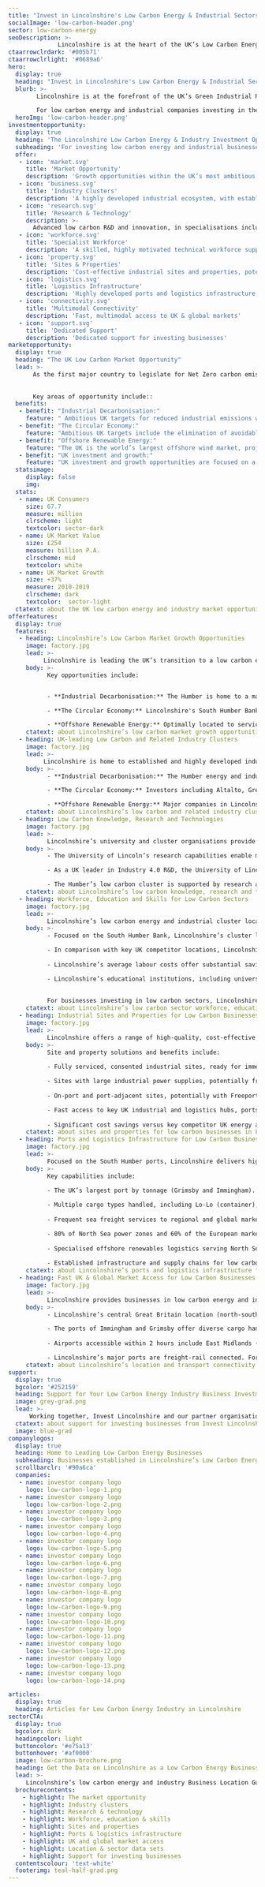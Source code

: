 ```yaml
---
title: "Invest in Lincolnshire's Low Carbon Energy & Industrial Sectors"
socialImage: 'low-carbon-header.png'
sector: low-carbon-energy
seoDescription: >-
              Lincolnshire is at the heart of the UK’s Low Carbon Energy Industry, enabling businesses to achieve step-change improvements in productivity, sustainability and performance. For Intelligent Robotics companies investing in the UK, Lincolnshire presents a unique location opportunity for business expansion, relocation, start-up and innovation.
ctaarrowclrdark: '#005b71'             
ctaarrowclrlight: '#0689a6'             
hero:
  display: true
  heading: "Invest in Lincolnshire's Low Carbon Energy & Industrial Sectors: Key Benefits and Opportunities "
  blurb: >-
        Lincolnshire is at the forefront of the UK’s Green Industrial Revolution, creating profitable opportunities for low carbon energy and industrial businesses aligned with ambitious national sustainability goals.

        For low carbon energy and industrial companies investing in the UK, Lincolnshire presents a unique location opportunity for business expansion, relocation and innovation.
  heroImg: 'low-carbon-header.png'
investmentopportunity:
  display: true
  heading: 'The Lincolnshire Low Carbon Energy & Industry Investment Opportunity '
  subheading: 'For investing low carbon energy and industrial businesses, Lincolnshire offers:'
  offer:
   - icon: 'market.svg'
     title: 'Market Opportunity'
     description: 'Growth opportunities within the UK’s most ambitious industrial decarbonisation project, a dynamic circular economy cluster, and the country’s leading offshore renewables hub.'
   - icon: 'business.svg'
     title: 'Industry Clusters'
     description: 'A highly developed industrial ecosystem, with established strengths in energy generation, energy-intensive industries, and port logistics, including within the Humber Energy Estuary.' 
   - icon: 'research.svg'
     title: 'Research & Technology'
     description: >-
       Advanced low carbon R&D and innovation, in specialisations including sustainable power systems, process manufacturing, offshore renewables, and Industry 4.0 technologies. 
   - icon: 'workforce.svg'
     title: 'Specialist Workforce'
     description: 'A skilled, highly motivated technical workforce supported by education providers working with low carbon businesses to meet their specific skills needs.' 
   - icon: 'property.svg'
     title: 'Sites & Properties'
     description: 'Cost-effective industrial sites and properties, potentially with Freeport incentives and large industrial power supplies.' 
   - icon: 'logistics.svg'
     title: 'Logistics Infrastructure'
     description: 'Highly developed ports and logistics infrastructure, serving sectors including offshore renewables and process industry.'                        
   - icon: 'connectivity.svg'
     title: 'Multimodal Connectivity'
     description: 'Fast, multimodal access to UK & global markets'
   - icon: 'support.svg'
     title: 'Dedicated Support'
     description: 'Dedicated support for investing businesses'                 
marketopportunity:
  display: true
  heading: "The UK Low Carbon Market Opportunity"
  lead: >-
       As the first major country to legislate for Net Zero carbon emissions by 2050, the UK presents significant growth opportunities for businesses engaged in low carbon technology development, energy generation and industrial supply chains. 
       
       
       Key areas of opportunity include::
  benefits:
   - benefit: "Industrial Decarbonisation:"
     feature: " Ambitious UK targets for reduced industrial emissions will require major investments in technologies including CCUS (carbon capture, utilisation and storage), and clean hydrogen."
   - benefit: "The Circular Economy:"
     feature: "Ambitious UK targets include the elimination of avoidable plastic waste by 2042 and zero avoidable waste by 2050, supported by landfill and transport fuel regulations to incentivise circular economy investments."
   - benefit: "Offshore Renewable Energy:"
     feature: "The UK is the world’s largest offshore wind market, projected to supply 1/3 of domestic energy by 2050 with a 60% lifetime target for UK sourcing of content."   
   - benefit: "UK investment and growth:"
     feature: "UK investment and growth opportunities are focused on a small number of hubs for energy generation, energy-intensive industry and offshore wind, with particular emphasis on Lincolnshire’s South Humber Bank"
  statsimage:
     display: false
     img: 
  stats: 
   - name: UK Consumers
     size: 67.7
     measure: million
     clrscheme: light
     textcolor: sector-dark
   - name: UK Market Value
     size: £254
     measure: billion P.A.
     clrscheme: mid
     textcolor: white
   - name: UK Market Growth
     size: +37%
     measure: 2010-2019
     clrscheme: dark
     textcolor:  sector-light     
  ctatext: about the UK low carbon energy and industry market opportunity
offerfeatures:
  display: true
  features:
   - heading: Lincolnshire’s Low Carbon Market Growth Opportunities
     image: factory.jpg
     lead: >-
          Lincolnshire is leading the UK’s transition to a low carbon economy. With strengths in energy-intensive industry, the circular economy, sustainable energy generation, and agrifood, the area presents a wide range of opportunities for low carbon business investment and growth.
     body: >-
           Key opportunities include:


           - **Industrial Decarbonisation:** The Humber is home to a major UK industrial cluster and is a world leader in large-scale industrial decarbonisation projects. Technologies including carbon capture usage and storage (CCS / CCUS) and low carbon hydrogen will create sustainable growth opportunities for energy, industrial and low carbon technology companies.

           - **The Circular Economy:** Lincolnshire's South Humber Bank is home to a fast-growing cluster of businesses producing energy, innovative fuels and products from waste, incentivised by ambitious UK legislation. As a major centre of food production and manufacturing, Lincolnshire also presents significant growth opportunities in areas including food waste recycling and the manufacture of recycled food packaging.

           - **Offshore Renewable Energy:** Optimally located to service North Sea wind farm zones, Lincolnshire is at the heart of the UK’s offshore renewables sector. Key assets include the UK’s leading operations and maintenance (O&M) hub, in Grimsby, and centres of excellence for sector innovation, technology and skills. Ambitious UK sourcing targets underpin significant growth opportunities for businesses throughout the supply chain.
     ctatext: about Lincolnshire’s low carbon market growth opportunities                    
   - heading: UK-leading Low Carbon and Related Industry Clusters 
     image: factory.jpg
     lead: >-
          Lincolnshire is home to established and highly developed industry clusters in low carbon energy, industrial and related sectors, creating a highly advantageous environment for low carbon business investments.
     body: >-
           - **Industrial Decarbonisation:** The Humber energy and industrial cluster includes major companies such as Equinor, Ørsted, SSE Thermal, National Grid, British Steel and Phillips 66, providing the scale and range of capabilities required to deliver 

           - **The Circular Economy:** Investors including Altalto, Greenergy, and North Beck Energy have recently selected the South Humber Bank - within the wider Humber industrial cluster - to produce energy, innovative fuels or products from waste. Leading businesses in Lincolnshire's food waste recycling and recycled food packaging sectors include BioteCH4 (Anaerobic Digestion) and Clean Tech (rPET manufacturing).

           - **Offshore Renewable Energy:** Major companies in Lincolnshire’s highly developed industry cluster include Ørsted, Siemens Gamesa, RWE, RES and MHI Vestas, creating potential opportunities for expanding businesses across the supply chain.
     ctatext: about Lincolnshire’s low carbon and related industry clusters 
   - heading: Low Carbon Knowledge, Research and Technologies 
     image: factory.jpg
     lead: >-
           Lincolnshire’s university and cluster organisations provide specialised low carbon research and technologies, enabling investing businesses in the sector to innovate, expand, implement best practice and maintain competitive edge.
     body: >-
           - The University of Lincoln’s research capabilities enable more sustainable energy generation, power systems, manufacturing, industrial processes and supply chains. 

           - As a UK leader in Industry 4.0 R&D, the University of Lincoln’s dedicated research centres apply technologies including AI, big data analytics, and robotics and automation to key challenges including improving sustainability, energy efficiency and productivity.

           - The Humber’s low carbon cluster is supported by research and technology organisations and industry partnerships in areas including R&D and innovation, testing and validation, and supply chain development.  Key assets include The Offshore Renewable Energy (ORE) Catapult’s O&M Centre of Excellence, and Aura, an industry consortium led by the University of Hull.
     ctatext: about Lincolnshire’s low carbon knowledge, research and technologies 
   - heading: Workforce, Education and Skills for Low Carbon Sectors 
     image: factory.jpg
     lead: >-
           Lincolnshire’s low carbon energy and industrial cluster locations provide access to large, technically skilled labour forces that are outstanding in the UK.
     body: >-
           - Focused on the South Humber Bank, Lincolnshire’s cluster locations provide businesses with direct access to large labour pools with the transferable skills required for low carbon energy and industrial investment projects.

           - In comparison with key UK competitor locations, Lincolnshire’s cluster locations offer outstanding workforce numbers in key classifications of relevance to the energy and process industry sectors. Lincolnshire has 63,000 manufacturing workers, and a significantly higher percentage of workers in this sector than the Great Britain average.
           
           - Lincolnshire’s average labour costs offer substantial savings versus the national average.

           - Lincolnshire’s educational institutions, including universities and further education colleges, are focused on meeting the specific skills requirements of the area’s low carbon businesses - through specialised courses, qualifications and state-of-the-art technology centres.
       
       
           For businesses investing in low carbon sectors, Lincolnshire’s established, skilled and highly motivated industrial workforce enables recruitment, fast project delivery and productivity.
     ctatext: about Lincolnshire’s low carbon sector workforce, education and skills 
   - heading: Industrial Sites and Properties for Low Carbon Businesses 
     image: factory.jpg
     lead: >-
           Lincolnshire offers a range of high-quality, cost-effective sites and property solutions for investing low carbon energy and industrial businesses.
     body: >-
           Site and property solutions and benefits include:
                     
           - Fully serviced, consented industrial sites, ready for immediate development with freehold or leasehold tenancies.

           - Sites with large industrial power supplies, potentially from renewable sources.
           
           - On-port and port-adjacent sites, potentially with Freeport tax, customs and planning benefits.

           - Fast access to key UK industrial and logistics hubs, ports and airports.
           
           - Significant cost savings versus key competitor UK energy and industrial hubs.
     ctatext: about sites and properties for low carbon businesses in Lincolnshire 
   - heading: Ports and Logistics Infrastructure for Low Carbon Businesses 
     image: factory.jpg
     lead: >-
           Focused on the South Humber ports, Lincolnshire delivers highly developed, specialised ports and logistics services to businesses in low carbon energy and industrial sectors.
     body: >-         
           Key capabilities include:
                     
           - The UK’s largest port by tonnage (Grimsby and Immingham). Immingham’s deep sea port offers deep-water facilities and large-vessel handling capabilities.

           - Multiple cargo types handled, including Lo-Lo (container), Ro-Ro, liquid and dry bulk, and general, with W12 gauge rail access enabling ‘high cube’ containers.
           
           - Frequent sea freight services to regional and global markets, including Northern European and Scandinavian offshore renewables industry hubs.

           - 80% of North Sea power zones and 60% of the European market (2020) accessible within 12 hours’ steaming time of Immingham and Grimsby.
           
           - Specialised offshore renewables logistics serving North Sea wind farms from the Port of Grimsby O&M hub and Humberside Airport.
           
           - Established infrastructure and supply chains for low carbon energy generation and process industries.
     ctatext: about Lincolnshire’s ports and logistics infrastructure for low carbon businesses 
   - heading: Fast UK & Global Market Access for Low Carbon Businesses 
     image: factory.jpg
     lead: >-
           Lincolnshire provides businesses in low carbon energy and industrial sectors with fast, multimodal access to UK and international markets.
     body: >-                                       
           - Lincolnshire’s central Great Britain location (north-south) enables fast access by road to the UK’s key energy and industrial centres.

           - The ports of Immingham and Grimsby offer diverse cargo handling capabilities and global sea freight connectivity.
           
           - Airports accessible within 2 hours include East Midlands (the UK’s no.2 air cargo hub), Birmingham and Leeds-Bradford. Within Lincolnshire, Humberside Airport’s Amsterdam Schiphol feeder service (KLM/SkyTeam) enables onward passenger connections to 800 global destinations.

           - Lincolnshire’s major ports are freight-rail connected. For business travellers, London is accessible by rail from Lincoln in less than 2 hours.
     ctatext: about Lincolnshire’s location and transport connectivity
support:
  display: true
  bgcolor: '#252159'
  heading: Support for Your Low Carbon Energy Industry Business Investment
  image: grey-grad.png
  lead: >-
      Working together, Invest Lincolnshire and our partner organisations, including local authorities, education providers and businesses, provide dedicated support to ensure a ‘soft landing’ for companies locating and investing in Lincolnshire.
  ctatext: about support for investing businesses from Invest Lincolnshire
  image: blue-grad
companylogos:
  display: true
  heading: Home to Leading Low Carbon Energy Businesses
  subheading: Businesses established in Lincolnshire’s Low Carbon Energy Industry include
  scrollbarclr: '#90a6ca'
  companies:
   - name: investor company logo
     logo: low-carbon-logo-1.png
   - name: investor company logo
     logo: low-carbon-logo-2.png
   - name: investor company logo
     logo: low-carbon-logo-3.png
   - name: investor company logo
     logo: low-carbon-logo-4.png
   - name: investor company logo
     logo: low-carbon-logo-5.png
   - name: investor company logo
     logo: low-carbon-logo-6.png
   - name: investor company logo
     logo: low-carbon-logo-7.png
   - name: investor company logo
     logo: low-carbon-logo-8.png
   - name: investor company logo
     logo: low-carbon-logo-9.png
   - name: investor company logo
     logo: low-carbon-logo-10.png
   - name: investor company logo
     logo: low-carbon-logo-11.png
   - name: investor company logo
     logo: low-carbon-logo-12.png
   - name: investor company logo
     logo: low-carbon-logo-13.png
   - name: investor company logo
     logo: low-carbon-logo-14.png

articles:
  display: true
  heading: Articles for Low Carbon Energy Industry in Lincolnshire
sectorCTA:
  display: true
  bgcolor: dark
  headingcolor: light
  buttoncolor: '#e75a13'
  buttonhover: '#af0000'
  image: low-carbon-brochure.png
  heading: Get the Data on Lincolnshire as a Low Carbon Energy Business Location
  lead: >-
     Lincolnshire’s low carbon energy and industry Business Location Guide provides essential information and data for companies researching and evaluation Lincolnshire as a potential investment location, including:                                       
  brochurecontents:
    - highlight: The market opportunity
    - highlight: Industry clusters
    - highlight: Research & technology
    - highlight: Workforce, education & skills
    - highlight: Sites and properties
    - highlight: Ports & logistics infrastructure
    - highlight: UK and global market access
    - highlight: Location & sector data sets
    - highlight: Support for investing businesses
  contentscolour: 'text-white'
  footerimg: teal-half-grad.png 
---
```


